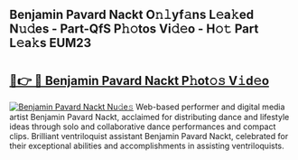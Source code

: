## Benjamin Pavard Nackt O𝚗𝚕yf𝚊ns L𝚎a𝚔ed N𝚞𝚍es - Part-QfS P𝚑𝚘tos Vi𝚍𝚎o - H𝚘𝚝 Part L𝚎a𝚔s EUM23

# <h2><a href="http://kf5oex.oniu.top/?m=Benjamin+Pavard+Nackt">🔗👉 🔴 Benjamin Pavard Nackt P𝚑ot𝚘𝚜 V𝚒d𝚎o</a></h2>

[![Benjamin Pavard Nackt Nu𝚍e𝚜](https://i.imgur.com/0qMVB7G.gif)](http://kf5oex.oniu.top/?m=Benjamin+Pavard+Nackt)
Web-based performer and digital media artist Benjamin Pavard Nackt, acclaimed for distributing dance and lifestyle ideas through solo and collaborative dance performances and compact clips. Brilliant ventriloquist assistant Benjamin Pavard Nackt, celebrated for their exceptional abilities and accomplishments in assisting ventriloquists.  
